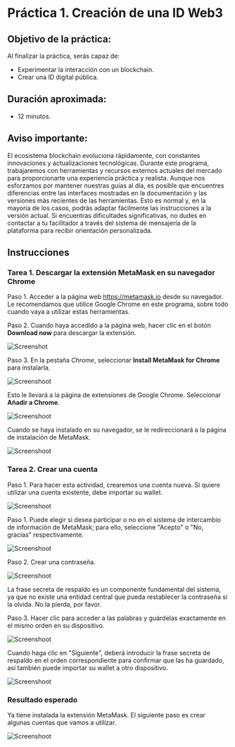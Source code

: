 # Práctica 1. Creación de una ID Web3

## Objetivo de la práctica:
Al finalizar la práctica, serás capaz de:
- Experimentar la interacción con un blockchain.
- Crear una ID digital pública.

## Duración aproximada:
- 12 minutos.

## Aviso importante:
El ecosistema blockchain evoluciona rápidamente, con constantes innovaciones y actualizaciones tecnológicas. Durante este programa, trabajaremos con herramientas y recursos externos actuales del mercado para proporcionarte una experiencia práctica y realista.
Aunque nos esforzamos por mantener nuestras guías al día, es posible que encuentres diferencias entre las interfaces mostradas en la documentación y las versiones más recientes de las herramientas. Esto es normal y, en la mayoría de los casos, podrás adaptar fácilmente las instrucciones a la versión actual. Si encuentras dificultades significativas, no dudes en contactar a tu facilitador a través del sistema de mensajería de la plataforma para recibir orientación personalizada.


## Instrucciones 

### Tarea 1. Descargar la extensión MetaMask en su navegador Chrome
Paso 1. Acceder a la página web https://metamask.io desde su navegador. Le recomendamos que utilice Google Chrome en este programa, sobre todo cuando vaya a utilizar estas herramientas. 

Paso 2. Cuando haya accedido a la página web, hacer clic en el botón **Download now** para descargar la extensión.

![Screenshot](../images/Imagen1.png)

Paso 3. En la pestaña *Chrome*, seleccionar **Install MetaMask for Chrome** para instalarla.

![Screenshoot](../images/Imagen2.png)

Esto le llevará a la página de extensiones de Google Chrome. Seleccionar **Añadir a Chrome**.

![Screenshoot](../images/Imagen3.png)

Cuando se haya instalado en su navegador, se le redireccionará a la página de instalación de MetaMask.

![Screenshoot](../images/Imagen4.png)

### Tarea 2. Crear una cuenta

Paso 1. Para hacer esta actividad, crearemos una cuenta nueva. Si quiere utilizar una cuenta existente, debe importar su wallet.

![Screenshoot](../images/Imagen5.png)

Paso 1. Puede elegir si desea participar o no en el sistema de intercambio de información de MetaMask; para ello, seleccione "Acepto" o "No, gracias" respectivamente.

![Screenshoot](../images/Imagen6.png)

Paso 2. Crear una contraseña.

![Screenshoot](../images/Imagen7.png)

La frase secreta de respaldo es un componente fundamental del sistema, ya que no existe una entidad central que pueda restablecer la contraseña si la olvida. No la pierda, por favor. 

Paso 3. Hacer clic para acceder a las palabras y guárdelas exactamente en el mismo orden en su dispositivo.

![Screenshoot](../images/Imagen8.png)

Cuando haga clic en "Siguiente", deberá introducir la frase secreta de respaldo en el orden correspondiente para confirmar que las ha guardado, así también puede importar su wallet a otro dispositivo.

![Screenshoot](../images/Imagen9.png)

### Resultado esperado
Ya tiene instalada la extensión MetaMask. El siguiente paso es crear algunas cuentas que vamos a utilizar.

![Screenshoot](../images/Imagen10.png)
